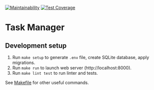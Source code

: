 [![Maintainability](https://api.codeclimate.com/v1/badges/a5b5c1562a8f72f9f07c/maintainability)](https://codeclimate.com/github/AlexP11223/php-project-lvl4/maintainability)
[![Test Coverage](https://api.codeclimate.com/v1/badges/a5b5c1562a8f72f9f07c/test_coverage)](https://codeclimate.com/github/AlexP11223/php-project-lvl4/test_coverage)

# Task Manager

## Development setup

1. Run `make setup` to generate `.env` file, create SQLite database, apply migrations.
2. Run `make run` to launch web server (http://localhost:8000).
3. Run `make lint test` to run linter and tests.

See [Makefile](/Makefile) for other useful commands.
